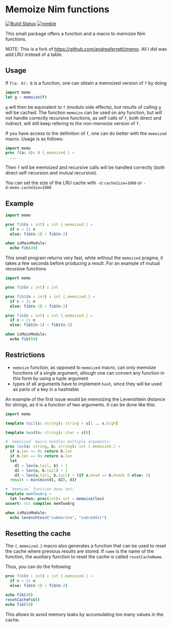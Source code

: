 Memoize Nim functions
=====================

[![Build Status](https://travis-ci.org/andreaferretti/memo.svg?branch=master)](https://travis-ci.org/andreaferretti/memo)
[![nimble](https://raw.githubusercontent.com/yglukhov/nimble-tag/master/nimble_js.png)](https://github.com/yglukhov/nimble-tag)

This small package offers a function and a macro to memoize Nim functions.

NOTE: This is a fork of https://github.com/andreaferretti/memo. All I did was add LRU instead of a table.

Usage
-----

If `f(a: A): B` is a function, one can obtain a memoized version of `f` by doing

```nim
import memo
let g = memoize(f)
```

`g` will then be equivalent to `f` (modulo side effects), but results of calling `g`
will be cached. The function `memoize` can be used on any function, but will not
handle correctly recursive functions, as self calls of `f`, both direct and indirect,
will still keep refering to the non-memoize version of `f`.

If you have access to the definition of `f`, one can do better with the `memoized`
macro. Usage is as follows:

```nim
import memo
proc f(a: A): B {.memoized.} =
  ...
```

Then `f` will be memoized and recursive calls will be handled correctly (both
direct self-recursion and mutual recursion).


You can set the size of the LRU cache with `-d:cacheSize=1000` or `-d:memo.cacheSie=1000`

Example
-------

```nim
import memo

proc fib(n : int) : int {.memoized.} =
  if n < 2: n
  else: fib(n-1) + fib(n-2)

when isMainModule:
  echo fib(40)
```

This small program returns very fast, while without the `memoized` pragma, it takes
a few seconds before producing a result. For an example of mutual recursive functions

```nim
import memo

proc fib(n : int) : int

proc fib1(n : int) : int {.memoized.} =
  if n < 2: n
  else: fib(n-1) + fib(n-2)

proc fib(n : int) : int {.memoized.} =
  if n < 2: n
  else: fib1(n-1) + fib1(n-2)

when isMainModule:
  echo fib(80)
```

Restrictions
------------

* `memoize` function, as opposed to `memoized` macro, can only memoize functions
  of a single argument, altough one can convert any function in this form by using
  a tuple argument
* types of all arguments have to implement ``hash``, since they will be used as
  parts of a key in a hashtable

An example of the first issue would be memoizing the Levenshtein distance for
strings, as it is a function of two arguments. It can be done like this:

```nim
import memo

template tail(s: string): string = s[1 .. s.high]

template head(s: string): char = s[0]

# `memoized` macro handles multiple arguments:
proc lev(a: string, b: string): int {.memoized.} =
  if a.len == 0: return b.len
  if b.len == 0: return a.len
  let
    d1 = lev(a.tail, b) + 1
    d2 = lev(a, b.tail) + 1
    d3 = lev(a.tail, b.tail) + (if a.head == b.head: 0 else: 1)
  result = min(min(d1, d2), d3)

# `memoize` function does not:
template memTwoArg =
  let levMem: proc(int): int = memoize(lev)
assert: not compiles memTwoArg

when isMainModule:
  echo levenshtein("submarine", "subreddit")
```

Resetting the cache
-------------------

The `{.memoized.}` macro also generates a function that can be used to reset the
cache where previous results are stored. If `name` is the name of the function,
the auxiliary function to reset the cache is called `resetCacheName`.

Thus, you can do the following
```nim
proc fib(n : int) : int {.memoized.} =
  if n < 2: n
  else: fib(n-1) + fib(n-2)

echo fib(40)
resetCacheFib()
echo fib(50)
```

This allows to avoid memory leaks by accumulating too many values in the cache.
